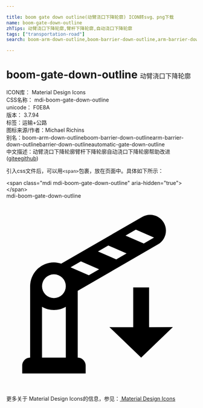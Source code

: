 ```yaml
---

title: boom gate down outline(动臂浇口下降轮廓) ICON转svg、png下载
name: boom-gate-down-outline
zhTips: 动臂浇口下降轮廓,臂杆下降轮廓,自动浇口下降轮廓
tags: ["transportation-road"]
search: boom-arm-down-outline,boom-barrier-down-outline,arm-barrier-down-outline,barrier-down-outline,automatic-gate-down-outline

---
```


# boom-gate-down-outline  <small style="font-size: 60%;font-weight: 100">动臂浇口下降轮廓</small>


<div class="detail-page">
<p>
<span>
ICON库：
<span class="badge-secondary badge">Material Design Icons</span> 
</span>
<br/>
<span>
CSS名称：
<span class="badge-secondary badge">mdi-boom-gate-down-outline</span> 
</span>
<br/>
<span>
unicode：
<span class="badge-secondary badge">F0E8A</span> 
<copy-btn content='F0E8A' btn-title=""></copy-btn>
<copy-btn :content='String.fromCodePoint(parseInt("F0E8A", 16))' btn-title="复制U"></copy-btn>
</span>
<br/>
<span>
版本：
<span class="badge-secondary badge">3.7.94</span> 
</span><br/><span>标签：<span class="badge-light badge"><router-link to="/tags/transportation-road.html">运输+公路</router-link></span></span>
<br/>
<span>图标来源/作者：<span class="badge-light badge">Michael Richins</span></span> 
<br/>
<span>别名：<span class="badge-light badge">boom-arm-down-outline</span><span class="badge-light badge">boom-barrier-down-outline</span><span class="badge-light badge">arm-barrier-down-outline</span><span class="badge-light badge">barrier-down-outline</span><span class="badge-light badge">automatic-gate-down-outline</span></span><br/><span class="zh-detail">中文描述：<span class="badge-primary badge">动臂浇口下降轮廓</span><span class="badge-primary badge">臂杆下降轮廓</span><span class="badge-primary badge">自动浇口下降轮廓</span><span class="help-link"><span>帮助改进</span>(<a href="https://gitee.com/liuwave/icon-helper/edit/master/json/material/boom-gate-down-outline.json" target="_blank" rel="noopener noreferrer">gitee</a><a href="https://github.com/liuwave/icon-helper/edit/master/json/material/boom-gate-down-outline.json" target="_blank" rel="noopener noreferrer">github</a></span>)</span><br/>
</p>
</div>
<div class="alert alert-dark">
  <i class="mdi mdi-boom-gate-down-outline mdi-48px"></i>
  <i class="mdi mdi-boom-gate-down-outline mdi-36px"></i>
  <i class="mdi mdi-boom-gate-down-outline mdi-24px"></i>
  <i class="mdi mdi-boom-gate-down-outline mdi-18px"></i>
</div>
<div>
  <p>引入css文件后，可以用<code>&lt;span&gt;</code>包裹，放在页面中。具体如下所示：    
  </p>
  <div class="alert alert-primary" style="font-size: 14px">
    &lt;span class="mdi mdi-boom-gate-down-outline" aria-hidden="true"&gt;&lt;/span&gt;
    <copy-btn content='<span class="mdi mdi-boom-gate-down-outline" aria-hidden="true"></span>'></copy-btn>
  </div>
  <div class="alert alert-secondary">
    <i class="mdi mdi-boom-gate-down-outline"
    style="font-size: 24px"
    aria-hidden="true"></i> mdi-boom-gate-down-outline
    <copy-btn content="mdi-boom-gate-down-outline" btn-title="复制图标名称"></copy-btn>
  </div>
</div>
<div id="svg" class="svg-wrap">
<svg xmlns="http://www.w3.org/2000/svg" viewBox="0 0 24 24"><path d="M19.86,3C20.41,3.96 20.08,5.18 19.12,5.73L9,11.58V20A1,1 0 0,1 10,21V22H2V21A1,1 0 0,1 3,20V11A3,3 0 0,1 6,8C6.31,8 6.62,8.06 6.92,8.16L17.12,2.27C18.09,1.71 19.31,2.04 19.86,3M7.5,20V13.6C6.57,14.14 5.43,14.14 4.5,13.6V20H7.5M6,12.5A1.5,1.5 0 0,0 7.5,11A1.5,1.5 0 0,0 6,9.5A1.5,1.5 0 0,0 4.5,11A1.5,1.5 0 0,0 6,12.5M10.4,9.62L11.7,8.87L9.4,7.87L8.1,8.62L10.4,9.62M13.86,7.62L15.16,6.87L12.86,5.87L11.56,6.62L13.86,7.62M17.33,5.62L18.62,4.87L16.33,3.87L15.03,4.62L17.33,5.62M16,11.16H18V16.17L21,16.16L17,20L13,16.16L16,16.17V11.16Z" /></svg>
</div>
<detail full-name='mdi-boom-gate-down-outline'></detail>
    
<div><p>更多关于 Material Design Icons的信息，参见：<a target="_blank" href="https://iconhelper.cn/material.html"> Material Design Icons</a>
</p></div>
